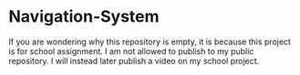 # Navigation-System

If you are wondering why this repository is empty, it is because this project is for school assignment. I am not allowed to publish to my public repository. I will instead later publish a video on my school project.
